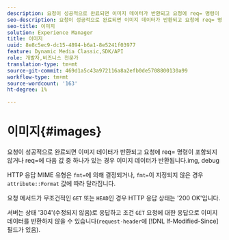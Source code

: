 ```yaml
---
description: 요청이 성공적으로 완료되면 이미지 데이터가 반환되고 요청에 req= 명령이 포함되어 있지 않거나 req=에 img 값 중 하나가 있는 경우, debug
seo-description: 요청이 성공적으로 완료되면 이미지 데이터가 반환되고 요청에 req= 명령이 포함되어 있지 않거나 req=에 img 값 중 하나가 있는 경우, debug
seo-title: 이미지
solution: Experience Manager
title: 이미지
uuid: 8e8c5ec9-dc15-4894-b6a1-8e5241f03977
feature: Dynamic Media Classic,SDK/API
role: 개발자,비즈니스 전문가
translation-type: tm+mt
source-git-commit: 469d1a5c43a972116a8a2efb0de5708800130a99
workflow-type: tm+mt
source-wordcount: '163'
ht-degree: 1%

---
```



# 이미지{#images}

요청이 성공적으로 완료되면 이미지 데이터가 반환되고 요청에 req= 명령이 포함되지 않거나 req=에 다음 값 중 하나가 있는 경우 이미지 데이터가 반환됩니다.img, debug

HTTP 응답 MIME 유형은 `fmt=`에 의해 결정되거나, `fmt=`이 지정되지 않은 경우 `attribute::Format` 값에 따라 달라집니다.

요청 메서드가 무조건적인 `GET` 또는 `HEAD`인 경우 HTTP 응답 상태는 &#39;200 OK&#39;입니다.

서버는 상태 &#39;304&#39;(수정되지 않음)로 응답하고 조건 `GET` 요청에 대한 응답으로 이미지 데이터를 반환하지 않을 수 있습니다(`request-header`에 [!DNL If-Modified-Since] 필드가 있음).
